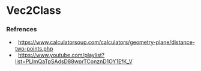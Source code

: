 # Vec2Class


### Refrences






-  &nbsp; https://www.calculatorsoup.com/calculators/geometry-plane/distance-two-points.php
-  &nbsp; https://www.youtube.com/playlist?list=PLImQaTpSAdsD88wprTConznD1OY1EfK_V

